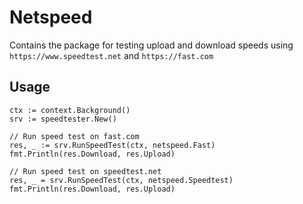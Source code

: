# Netspeed

Contains the package for testing upload and download speeds using `https://www.speedtest.net` and `https://fast.com`

## Usage

```
ctx := context.Background()
srv := speedtester.New()

// Run speed test on fast.com
res, _ := srv.RunSpeedTest(ctx, netspeed.Fast)
fmt.Println(res.Download, res.Upload)

// Run speed test on speedtest.net
res, _ = srv.RunSpeedTest(ctx, netspeed.Speedtest)
fmt.Println(res.Download, res.Upload)
```


